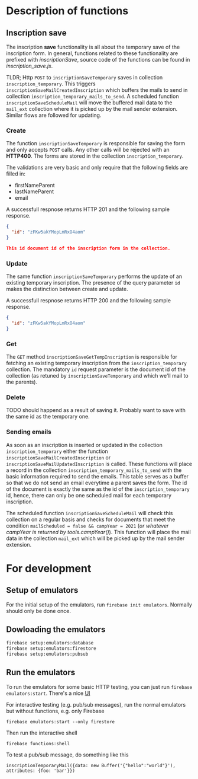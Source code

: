 # Description of functions
## Inscription save
The inscription **save** functionality is all about the temporary save of the inscription form. In general, functions related to these functionality are prefixed with *inscriptionSave*, source code of the functions can be found in *inscription_save.js*.

TLDR;
Http `POST` to `inscriptionSaveTemporary` saves in collection `inscription_temporary`. This triggers `inscriptionSaveMailCreatedInscription` which buffers the mails to send in collection `inscription_temporary_mails_to_send`.
A scheduled function `inscriptionSaveScheduleMail` will move the buffered mail data to the `mail_ext` collection where it is picked up by the mail sender extension. Similar flows are followed for updating.
### Create
The function `inscriptionSaveTemporary` is responsible for saving the form and only accepts `POST` calls. Any other calls will be rejected with an **HTTP400**.
The forms are stored in the collection `inscription_temporary`.

The validations are very basic and only require that the following fields are filled in:
* firstNameParent
* lastNameParent
* email

A successfull respnose returns HTTP 201 and the following sample response.
```json
{
  "id": "zFKw5akYMopLmRxO4aom"
}

This id document id of the inscription form in the collection.
```
### Update
The same function `inscriptionSaveTemporary` performs the update of an existing temporary inscription. The presence of the query parameter `id` makes the distinction between create and update.

A successfull respnose returns HTTP 200 and the following sample response.
```json
{
  "id": "zFKw5akYMopLmRxO4aom"
}
```

### Get
The `GET` method `inscriptionSaveGetTempInscription` is responsible for fetching an existing temporary inscription from the `inscription_temporary` collection. The mandatory `id` request parameter is the document id of the collection (as retuned by `inscriptionSaveTemporary` and which we'll mail to the parents).

### Delete
TODO should happend as a result of saving it. Probably want to save with the same id as the temporary one.

### Sending emails
As soon as an inscription is inserted or updated in the collection `inscription_temporary` either the function `inscriptionSaveMailCreatedInscription` or `inscriptionSaveMailUpdatedInscription` is called. These functions will place a record in the collection `inscription_temporary_mails_to_send` with the basic information required to send the emails. This table serves as a buffer so that we do not send an email everytime a parent saves the form. The id of the document is exactly the same as the id of the `inscription_temporary` id, hence, there can only be one scheduled mail for each temporary inscription.

The scheduled function `inscriptionSaveScheduleMail` will check this collection on a regular basis and checks for documents that meet the condition `mailScheduled = false && campYear = 2021` (*or whatever campYear is returned by tools.campYear()*).
This function will place the mail data in the collection `mail_ext` which will be picked up by the mail sender extension.
# For development

## Setup of emulators
For the initial setup of the emulators, run `firebase init emulators`. Normally should only be done once.

## Dowloading the emulators
```bash
firebase setup:emulators:database
firebase setup:emulators:firestore
firebase setup:emulators:pubsub
```

## Run the emulators
To run the emulators for some basic HTTP testing, you can just run `firebase emulators:start`. There's a nice [UI](http://127.0.0.1:3001)

For interactive testing (e.g. pub/sub messages), run the normal emulators but without functions, e.g. only Firebase

`firebase emulators:start --only firestore`

Then run the interactive shell

`firebase functions:shell`

To test a pub/sub message, do something like this

`inscriptionTemporaryMail({data: new Buffer('{"hello":"world"}'), attributes: {foo: 'bar'}})`
